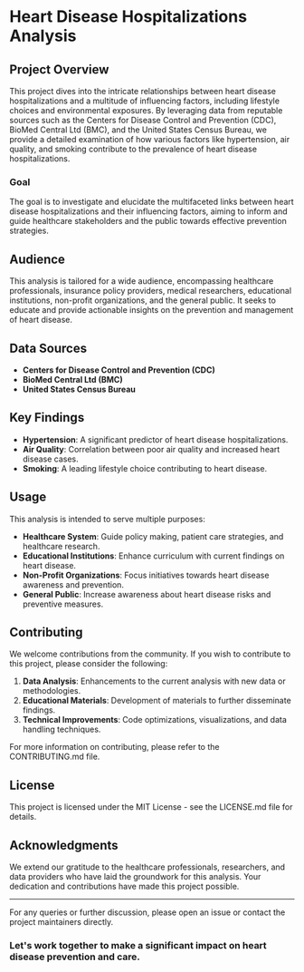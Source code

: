 # Heart Disease Hospitalizations Analysis

## Project Overview

This project dives into the intricate relationships between heart disease hospitalizations and a multitude of influencing factors, including lifestyle choices and environmental exposures. By leveraging data from reputable sources such as the Centers for Disease Control and Prevention (CDC), BioMed Central Ltd (BMC), and the United States Census Bureau, we provide a detailed examination of how various factors like hypertension, air quality, and smoking contribute to the prevalence of heart disease hospitalizations.

### Goal

The goal is to investigate and elucidate the multifaceted links between heart disease hospitalizations and their influencing factors, aiming to inform and guide healthcare stakeholders and the public towards effective prevention strategies.

## Audience

This analysis is tailored for a wide audience, encompassing healthcare professionals, insurance policy providers, medical researchers, educational institutions, non-profit organizations, and the general public. It seeks to educate and provide actionable insights on the prevention and management of heart disease.

## Data Sources

- **Centers for Disease Control and Prevention (CDC)**
- **BioMed Central Ltd (BMC)**
- **United States Census Bureau**

## Key Findings

- **Hypertension**: A significant predictor of heart disease hospitalizations.
- **Air Quality**: Correlation between poor air quality and increased heart disease cases.
- **Smoking**: A leading lifestyle choice contributing to heart disease.

## Usage

This analysis is intended to serve multiple purposes:

- **Healthcare System**: Guide policy making, patient care strategies, and healthcare research.
- **Educational Institutions**: Enhance curriculum with current findings on heart disease.
- **Non-Profit Organizations**: Focus initiatives towards heart disease awareness and prevention.
- **General Public**: Increase awareness about heart disease risks and preventive measures.

## Contributing

We welcome contributions from the community. If you wish to contribute to this project, please consider the following:

1. **Data Analysis**: Enhancements to the current analysis with new data or methodologies.
2. **Educational Materials**: Development of materials to further disseminate findings.
3. **Technical Improvements**: Code optimizations, visualizations, and data handling techniques.

For more information on contributing, please refer to the CONTRIBUTING.md file.

## License

This project is licensed under the MIT License - see the LICENSE.md file for details.

## Acknowledgments

We extend our gratitude to the healthcare professionals, researchers, and data providers who have laid the groundwork for this analysis. Your dedication and contributions have made this project possible.

---

For any queries or further discussion, please open an issue or contact the project maintainers directly.

### Let's work together to make a significant impact on heart disease prevention and care.
